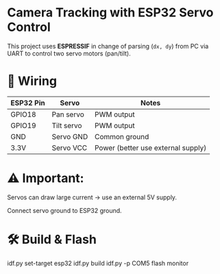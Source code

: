 # Camera Tracking with ESP32 Servo Control

This project uses **ESPRESSIF** in change of parsing (`dx, dy`) from PC via UART to control two servo motors (pan/tilt).  

# 🔌 Wiring

| ESP32 Pin | Servo      | Notes                              |
| --------- | ---------- | ---------------------------------- |
| GPIO18    | Pan servo  | PWM output                         |
| GPIO19    | Tilt servo | PWM output                         |
| GND       | Servo GND  | Common ground                      |
| 3.3V      | Servo VCC  | Power (better use external supply) |

# ⚠️ Important:

Servos can draw large current → use an external 5V supply.

Connect servo ground to ESP32 ground.

# 🛠️ Build & Flash
idf.py set-target esp32
idf.py build
idf.py -p COM5 flash monitor

